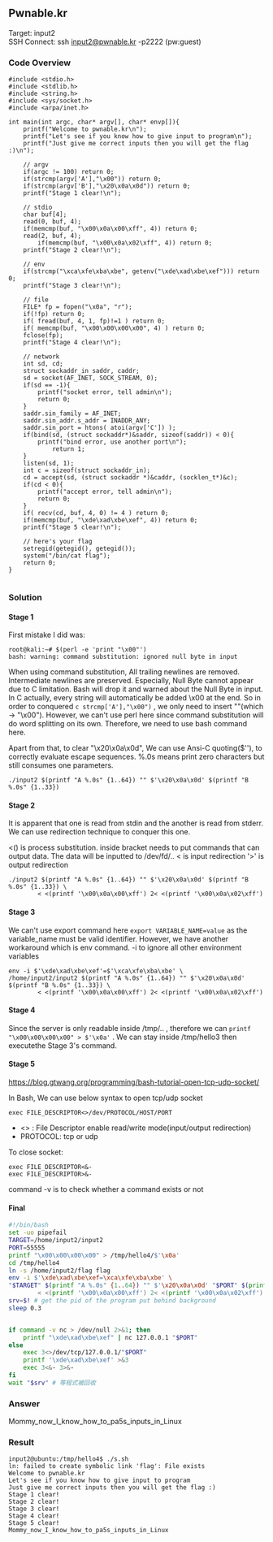 ## Pwnable.kr
Target: input2 <br>
SSH Connect: ssh input2@pwnable.kr -p2222 (pw:guest)

### Code Overview
```
#include <stdio.h>
#include <stdlib.h>
#include <string.h>
#include <sys/socket.h>
#include <arpa/inet.h>

int main(int argc, char* argv[], char* envp[]){
	printf("Welcome to pwnable.kr\n");
	printf("Let's see if you know how to give input to program\n");
	printf("Just give me correct inputs then you will get the flag :)\n");

	// argv
	if(argc != 100) return 0;
	if(strcmp(argv['A'],"\x00")) return 0;
	if(strcmp(argv['B'],"\x20\x0a\x0d")) return 0;
	printf("Stage 1 clear!\n");	

	// stdio
	char buf[4];
	read(0, buf, 4);
	if(memcmp(buf, "\x00\x0a\x00\xff", 4)) return 0;
	read(2, buf, 4);
        if(memcmp(buf, "\x00\x0a\x02\xff", 4)) return 0;
	printf("Stage 2 clear!\n");
	
	// env
	if(strcmp("\xca\xfe\xba\xbe", getenv("\xde\xad\xbe\xef"))) return 0;
	printf("Stage 3 clear!\n");

	// file
	FILE* fp = fopen("\x0a", "r");
	if(!fp) return 0;
	if( fread(buf, 4, 1, fp)!=1 ) return 0;
	if( memcmp(buf, "\x00\x00\x00\x00", 4) ) return 0;
	fclose(fp);
	printf("Stage 4 clear!\n");	

	// network
	int sd, cd;
	struct sockaddr_in saddr, caddr;
	sd = socket(AF_INET, SOCK_STREAM, 0);
	if(sd == -1){
		printf("socket error, tell admin\n");
		return 0;
	}
	saddr.sin_family = AF_INET;
	saddr.sin_addr.s_addr = INADDR_ANY;
	saddr.sin_port = htons( atoi(argv['C']) );
	if(bind(sd, (struct sockaddr*)&saddr, sizeof(saddr)) < 0){
		printf("bind error, use another port\n");
    		return 1;
	}
	listen(sd, 1);
	int c = sizeof(struct sockaddr_in);
	cd = accept(sd, (struct sockaddr *)&caddr, (socklen_t*)&c);
	if(cd < 0){
		printf("accept error, tell admin\n");
		return 0;
	}
	if( recv(cd, buf, 4, 0) != 4 ) return 0;
	if(memcmp(buf, "\xde\xad\xbe\xef", 4)) return 0;
	printf("Stage 5 clear!\n");

	// here's your flag
	setregid(getegid(), getegid());
	system("/bin/cat flag");	
	return 0;
}


```

### Solution
#### Stage 1
First mistake I did was:
```
root@kali:~# $(perl -e 'print "\x00"')
bash: warning: command substitution: ignored null byte in input
```
When using command substitution, All trailing newlines are removed. Intermediate newlines are preserved.
Especially, Null Byte cannot appear due to C limitation. Bash will drop it and warned about the Null Byte in input. In C actually, every string will automatically be added \x00 at the end. So in order to conquered `c strcmp['A'],"\x00")` , we only need to insert ""(which -> "\x00"). However, we can't use perl here since command substitution will do word splitting on its own. Therefore, we need to use bash command here.

Apart from that, to clear "\x20\x0a\x0d", We can use Ansi-C quoting($''), to correctly evaluate escape
sequences. %.0s means print zero characters but still consumes one parameters.

```
./input2 $(printf "A %.0s" {1..64}) "" $'\x20\x0a\x0d' $(printf "B %.0s" {1..33})
```

#### Stage 2
It is apparent that one is read from stdin and the another is read from stderr. We can use redirection technique to conquer this one. 

<() is process substitution. inside bracket needs to put commands that can output data. The data will be inputted to /dev/fd/.. 
< is input redirection
'>' is output redirection
```
./input2 $(printf "A %.0s" {1..64}) "" $'\x20\x0a\x0d' $(printf "B %.0s" {1..33}) \
        < <(printf '\x00\x0a\x00\xff') 2< <(printf '\x00\x0a\x02\xff')
```

#### Stage 3
We can't use export command here `export VARIABLE_NAME=value` as the variable_name must be valid identifier. However, we have another workaround which is env command. -i to ignore all other environment variables

```
env -i $'\xde\xad\xbe\xef'=$'\xca\xfe\xba\xbe' \
/home/input2/input2 $(printf "A %.0s" {1..64}) "" $'\x20\x0a\x0d' $(printf "B %.0s" {1..33}) \
        < <(printf '\x00\x0a\x00\xff') 2< <(printf '\x00\x0a\x02\xff')
```

#### Stage 4
Since the server is only readable inside /tmp/.. , therefore we can `printf "\x00\x00\x00\x00" > $'\x0a'`  . We can stay inside /tmp/hello3 then executethe Stage 3's command.

#### Stage 5
https://blog.gtwang.org/programming/bash-tutorial-open-tcp-udp-socket/

In Bash, We can use below syntax to open tcp/udp socket
```
exec FILE_DESCRIPTOR<>/dev/PROTOCOL/HOST/PORT
```
- <> : File Descriptor enable read/write mode(input/output redirection)
- PROTOCOL: tcp or udp

To close socket: 
```
exec FILE_DESCRIPTOR<&-
exec FILE_DESCRIPTOR>&-
```

command -v is to check whether a command exists or not

#### Final
```bash
#!/bin/bash
set -uo pipefail
TARGET=/home/input2/input2
PORT=55555
printf "\x00\x00\x00\x00" > /tmp/hello4/$'\x0a'
cd /tmp/hello4
ln -s /home/input2/flag flag
env -i $'\xde\xad\xbe\xef=\xca\xfe\xba\xbe' \
"$TARGET" $(printf "A %.0s" {1..64}) "" $'\x20\x0a\x0d' "$PORT" $(printf "B %.0s" {1..32}) \
        < <(printf '\x00\x0a\x00\xff') 2< <(printf '\x00\x0a\x02\xff') &
srv=$! # get the pid of the program put behind background
sleep 0.3


if command -v nc > /dev/null 2>&1; then
    printf "\xde\xad\xbe\xef" | nc 127.0.0.1 "$PORT"
else 
    exec 3<>/dev/tcp/127.0.0.1/"$PORT"
    printf '\xde\xad\xbe\xef' >&3
    exec 3<&- 3>&-
fi
wait "$srv" # 等程式被回收

```

### Answer
Mommy_now_I_know_how_to_pa5s_inputs_in_Linux
### Result
```
input2@ubuntu:/tmp/hello4$ ./s.sh
ln: failed to create symbolic link 'flag': File exists
Welcome to pwnable.kr
Let's see if you know how to give input to program
Just give me correct inputs then you will get the flag :)
Stage 1 clear!
Stage 2 clear!
Stage 3 clear!
Stage 4 clear!
Stage 5 clear!
Mommy_now_I_know_how_to_pa5s_inputs_in_Linux

```
